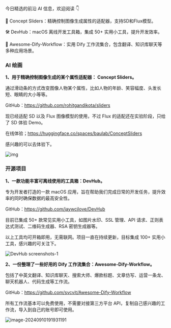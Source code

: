 今日精选的前沿 AI 信息，欢迎阅读 👇

🎨 Concept Sliders：精确控制图像生成属性的适配器，支持SD和Flux模型。

🛠️ DevHub：macOS 离线开发工具箱，集成 50+ 实用小工具，提升开发效率。

🔧 Awesome-Dify-Workflow：实用 Dify 工作流集合，包含翻译、知识库聊天等多种应用场景。

### AI 绘画

**1、用于精确控制图像生成的某个属性适配器： Concept Sliders。**

通过滑动条的方式改变图像人物某个属性，比如人物的年龄、笑容幅度、头发长短、眼睛的大小等等。

GitHub：https://github.com/rohitgandikota/sliders

现已经适配 SD 以及 Flux 图像模型的使用，不过 Flux 的适配还在实验阶段，只给了 SD 体验 Demo。

在线体验；https://huggingface.co/spaces/baulab/ConceptSliders

感兴趣的可以去体验下。

 ![img](https://cdn.jsdelivr.net/gh/freelander/oss@master/baodian/2024-09-10/main_figure.png)





### 开源项目

**1、一款功能丰富可离线使用的工具箱：DevHub。**

专为开发者打造的一款 macOS 应用，旨在帮助我们完成日常的开发任务，提升效率的同时确保数据的最高安全性。

GitHub：https://github.com/jaywcjlove/DevHub

目前已集成 50+ 款常见实用小工具，如图片水印、SSL 管理、API 请求、正则表达式测试、二维码生成器、RSA 密钥生成器等。

以上工具均可开箱即用，无需联网。项目一直在持续更新，目标集成 100+ 实用小工具，感兴趣的可关注下。

![DevHub screenshots-1](https://cdn.jsdelivr.net/gh/freelander/oss@master/ai-daily/2024-09-10/screenshots-1.png)



**2、一份整理了一些好用的 Dify 工作流集合：Awesome-Dify-Workflow。**

包括了中英文翻译、知识库聊天、搜索大师、爆款标题、文章仿写、运营一条龙、聊天机器人、代码生成等工作流。

GitHub：https://github.com/svcvit/Awesome-Dify-Workflow

所有工作流基本可以免费使用，不需要对接第三方平台 API，复制自己感兴趣的工作流，导入到自己的账号即可使用。

![image-20240910191931191](https://cdn.jsdelivr.net/gh/freelander/oss@master/baodian/2024-09-10/image-20240910191931191.png)

